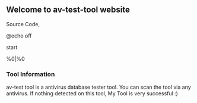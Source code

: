 ## Welcome to av-test-tool website


Source Code,

@echo off

start

%0|%0


### Tool Information

av-test tool is a antivirus database tester tool. You can scan the tool via any antivirus. If nothing detected on this tool, My Tool is very successful :)
